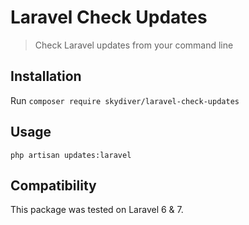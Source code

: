 # Laravel Check Updates
> Check Laravel updates from your command line

## Installation
Run `composer require skydiver/laravel-check-updates`

## Usage
`php artisan updates:laravel`

## Compatibility
This package was tested on Laravel 6 & 7.